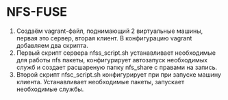 # NFS-FUSE
1.	Создаём vagrant-файл, поднимающий 2 виртуальные машины, первая это сервер, вторая клиент. В конфигурацию vagrant добавляем два скрипта.
2.	Первый скрипт сервера nfss_script.sh устанавливает необходимые для работы nfs пакеты, конфигурирует автозапуск необходимых служб и создает расшареную папку nfs_share c правами на запись.
3.	Второй скрипт nfsc_script.sh конфигурирует при при запуске машину клиента. Устанавливает необходимые пакеты, запускает необходимые службы.
